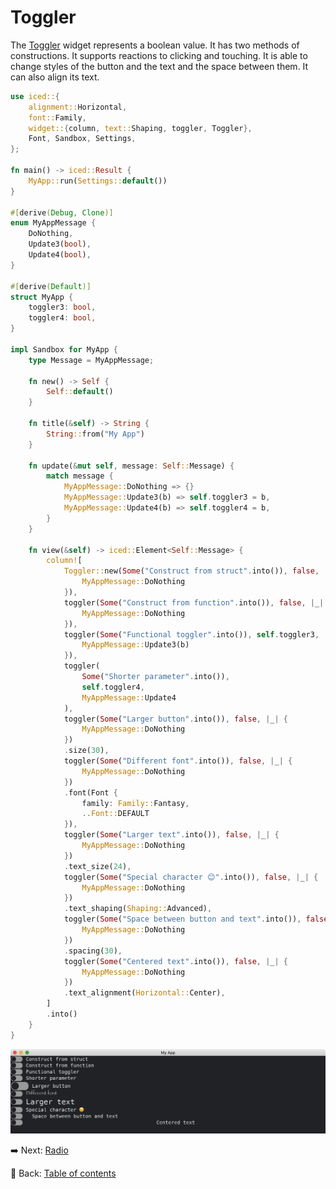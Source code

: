 # Toggler

The [Toggler](https://docs.rs/iced/0.12.1/iced/widget/toggler/struct.Toggler.html) widget represents a boolean value.
It has two methods of constructions.
It supports reactions to clicking and touching.
It is able to change styles of the button and the text and the space between them.
It can also align its text.

```rust
use iced::{
    alignment::Horizontal,
    font::Family,
    widget::{column, text::Shaping, toggler, Toggler},
    Font, Sandbox, Settings,
};

fn main() -> iced::Result {
    MyApp::run(Settings::default())
}

#[derive(Debug, Clone)]
enum MyAppMessage {
    DoNothing,
    Update3(bool),
    Update4(bool),
}

#[derive(Default)]
struct MyApp {
    toggler3: bool,
    toggler4: bool,
}

impl Sandbox for MyApp {
    type Message = MyAppMessage;

    fn new() -> Self {
        Self::default()
    }

    fn title(&self) -> String {
        String::from("My App")
    }

    fn update(&mut self, message: Self::Message) {
        match message {
            MyAppMessage::DoNothing => {}
            MyAppMessage::Update3(b) => self.toggler3 = b,
            MyAppMessage::Update4(b) => self.toggler4 = b,
        }
    }

    fn view(&self) -> iced::Element<Self::Message> {
        column![
            Toggler::new(Some("Construct from struct".into()), false, |_| {
                MyAppMessage::DoNothing
            }),
            toggler(Some("Construct from function".into()), false, |_| {
                MyAppMessage::DoNothing
            }),
            toggler(Some("Functional toggler".into()), self.toggler3, |b| {
                MyAppMessage::Update3(b)
            }),
            toggler(
                Some("Shorter parameter".into()),
                self.toggler4,
                MyAppMessage::Update4
            ),
            toggler(Some("Larger button".into()), false, |_| {
                MyAppMessage::DoNothing
            })
            .size(30),
            toggler(Some("Different font".into()), false, |_| {
                MyAppMessage::DoNothing
            })
            .font(Font {
                family: Family::Fantasy,
                ..Font::DEFAULT
            }),
            toggler(Some("Larger text".into()), false, |_| {
                MyAppMessage::DoNothing
            })
            .text_size(24),
            toggler(Some("Special character 😊".into()), false, |_| {
                MyAppMessage::DoNothing
            })
            .text_shaping(Shaping::Advanced),
            toggler(Some("Space between button and text".into()), false, |_| {
                MyAppMessage::DoNothing
            })
            .spacing(30),
            toggler(Some("Centered text".into()), false, |_| {
                MyAppMessage::DoNothing
            })
            .text_alignment(Horizontal::Center),
        ]
        .into()
    }
}
```

![Toggler](./pic/toggler.png)

:arrow_right:  Next: [Radio](./radio.md)

:blue_book: Back: [Table of contents](./../README.md)
